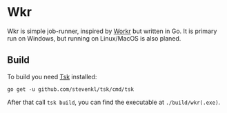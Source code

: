 # Wkr

Wkr is simple job-runner, inspired by [Workr](https://github.com/sirikon/workr) but written in Go.
It is primary run on Windows, but running on Linux/MacOS is also planed.

## Build

To build you need [Tsk](https://github.com/stevenkl/tsk) installed:

```shell
go get -u github.com/stevenkl/tsk/cmd/tsk
```

After that call `tsk build`, you can find the executable at `./build/wkr(.exe)`.
